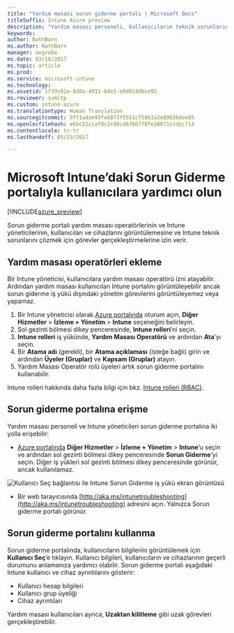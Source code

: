 ```yaml
---
title: "Yardım masası sorun giderme portalı | Microsoft Docs"
titleSuffix: Intune Azure preview
description: "Yardım masası personeli, kullanıcıların teknik sorunlarını çözmek için sorun giderme portalını kullanır"
keywords: 
author: NathBarn
ms.author: NathBarn
manager: angrobe
ms.date: 03/18/2017
ms.topic: article
ms.prod: 
ms.service: microsoft-intune
ms.technology: 
ms.assetid: 1f39c02a-8d8a-4911-b4e1-e8d014dbce95
ms.reviewer: sumitp
ms.custom: intune-azure
ms.translationtype: Human Translation
ms.sourcegitcommit: 9ff1adae93fe6873f5551cf58b1a2e89638dee85
ms.openlocfilehash: e6bc22ccaf8c2c98cd67667f8fe30071ccdbc714
ms.contentlocale: tr-tr
ms.lasthandoff: 05/23/2017

---
```

# <a name="help-users-with-the-troubleshooting-portal-in-microsoft-intune"></a>Microsoft Intune’daki Sorun Giderme portalıyla kullanıcılara yardımcı olun

[!INCLUDE[azure_preview](./includes/azure_preview.md)]

Sorun giderme portalı yardım masası operatörlerinin ve Intune yöneticilerinin, kullanıcıları ve cihazlarını görüntülemesine ve Intune teknik sorunlarını çözmek için görevler gerçekleştirmelerine izin verir.

## <a name="add-help-desk-operators"></a>Yardım masası operatörleri ekleme
Bir Intune yöneticisi, kullanıcılara yardım masası operatörü izni atayabilir. Ardından yardım masası kullanıcıları Intune portalını görüntüleyebilir ancak sorun giderme iş yükü dışındaki yönetim görevlerini görüntüleyemez veya yapamaz.

1. Bir Intune yöneticisi olarak [Azure portalında](https:portal.azure.com) oturum açın, **Diğer Hizmetler** > **İzleme + Yönetim** > **Intune** seçeneğini belirleyin.
2. Sol gezinti bölmesi dikey penceresinde, **Intune rolleri**’ni seçin.
3. **Intune rolleri** iş yükünde, **Yardım Masası Operatörü** ve ardından **Ata**’yı seçin.
4. Bir **Atama adı** (gerekli), bir **Atama açıklaması** (isteğe bağlı) girin ve ardından **Üyeler (Gruplar)** ve **Kapsam (Gruplar)** atayın.
5. Yardım Masası Operatör rolü üyeleri artık sorun giderme portalını kullanabilir.

Intune rolleri hakkında daha fazla bilgi için bkz. [Intune rolleri (RBAC)](role-based-access-control.md).

## <a name="access-the-troubleshooting-portal"></a>Sorun giderme portalına erişme

Yardım masası personeli ve Intune yöneticileri sorun giderme portalına iki yolla erişebilir:
- [Azure portalında](https://portal.azure.com) **Diğer Hizmetler** > **İzleme + Yönetim** > **Intune**’u seçin ve ardından sol gezinti bölmesi dikey penceresinde **Sorun Giderme**’yi seçin. Diğer iş yükleri sol gezinti bölmesi dikey penceresinde görünür, ancak kullanılamaz.

![Kullanıcı Seç bağlantısı ile Intune Sorun Giderme iş yükü ekran görüntüsü](media/help-desk-user.png)
- Bir web tarayıcısında [http://aka.ms/intunetroubleshooting](http://aka.ms/intunetroubleshooting) adresini açın. Yalnızca Sorun giderme portalı görünür.

## <a name="use-the-troubleshooting-portal"></a>Sorun giderme portalını kullanma

Sorun giderme portalında, kullanıcıların bilgilerini görüntülemek için **Kullanıcı Seç**’e tıklayın. Kullanıcı bilgileri, kullanıcıların ve cihazlarının geçerli durumunu anlamanıza yardımcı olabilir. Sorun giderme portalı aşağıdaki Intune kullanıcı ve cihaz ayrıntılarını gösterir:
- Kullanıcı hesap bilgileri
- Kullanıcı grup üyeliği
- Cihaz ayrıntıları

Yardım masası kullanıcıları ayrıca, **Uzaktan kilitleme** gibi uzak görevleri gerçekleştirebilir.

